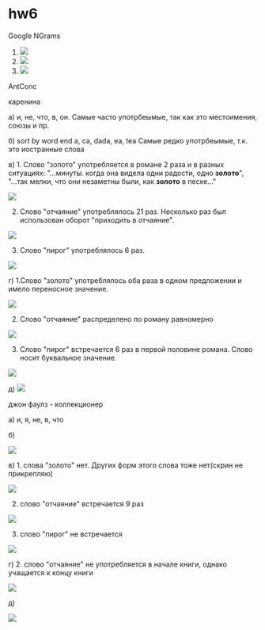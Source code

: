 # hw6
Google NGrams
1. ![](https://github.com/olesyaisme/hw6/blob/master/due%20to%20the.png)
2. ![](https://github.com/olesyaisme/hw6/blob/master/%D0%BB%D0%B5%D0%B3%D0%BA%D0%BE%D0%B5.jpg)
3. ![](https://github.com/olesyaisme/hw6/blob/master/line.jpg)






AntConc 

каренина

а) и, не, что, в, он. Самые часто употрбеымые, так как это местоимения, союзы и пр.

б) sort by word end  a, ca, dada, ea, tea Самые редко употрбеымые, т.к. это иостранные слова

в) 1. Слово "золото" употребляется в романе 2 раза и в разных ситуациях: "...минуты. когда она видела одни радости, одно **золото**", "...так мелки, что они незаметны были, как **золото** в песке..."

![](https://github.com/olesyaisme/hw6/blob/master/%D0%B7%D0%BE%D0%BB%D0%BE%D1%82%D0%BE1.jpg)

2. Слово "отчаяние" употреблялось 21 раз. Несколько раз был использован оборот "приходить в отчаяние". 

![](https://github.com/olesyaisme/hw6/blob/master/%D0%BE%D1%82%D1%87%D0%B0%D1%8F%D0%BD%D0%B8%D0%B51.jpg)

3. Слово "пирог" употреблялось 6 раз.

![](https://github.com/olesyaisme/hw6/blob/master/%D0%BF%D0%B8%D1%80%D0%BE%D0%B31.jpg)

г) 1.Слово "золото" употреблялось оба раза в одном предложении и имело переносное значение.

![](https://github.com/olesyaisme/hw6/blob/master/%D0%B7%D0%BE%D0%BB%D0%BE%D1%82%D0%BE2.jpg)

2. Слово "отчаяние" распределено по роману равномерно

![](https://github.com/olesyaisme/hw6/blob/master/%D0%BE%D1%82%D1%87%D0%B0%D1%8F%D0%BD%D0%B8%D0%B52.jpg)

3. Слово "пирог" встречается 6 раз в первой половине романа. Слово носит буквальное значение.

![](https://github.com/olesyaisme/hw6/blob/master/%D0%BF%D0%B8%D1%80%D0%BE%D0%B32.jpg)

д) ![](https://github.com/olesyaisme/hw6/blob/master/karenina1.jpg)







джон фаулз - коллекционер

а) и, я, не, в, что 

б) 

![](https://github.com/olesyaisme/hw6/blob/master/%D1%84%D0%B0%D1%83%D0%BB%D0%B71.jpg)

в) 1. слова "золото" нет. Других форм этого слова тоже нет(скрин не прикрепляю)

![](https://github.com/olesyaisme/hw6/blob/master/%D1%84_%D0%B7%D0%BE%D0%BB%D0%BE%D1%82%D0%BE.jpg)

2.  слово "отчаяние" встречается 9 раз

![](https://github.com/olesyaisme/hw6/blob/master/%D1%84_%D0%BE%D1%82%D1%87%D0%B0%D1%8F%D0%BD%D0%B8%D0%B5.jpg)

3. слово "пирог" не встречается

![](https://github.com/olesyaisme/hw6/blob/master/%D1%84_%D0%BF%D0%B8%D1%80%D0%BE%D0%B3.jpg)

г) 2. слово "отчаяние" не употребляется в начале книги, однако учащается к концу книги

![](https://github.com/olesyaisme/hw6/blob/master/%D1%84_%D0%BE%D1%82%D1%87%D0%B0%D1%8F%D0%BD%D0%B8%D0%B52.jpg)

д)

![](https://github.com/olesyaisme/hw6/blob/master/%D0%B1%D0%B0%D0%B1%D0%BE%D1%87%D0%BA%D0%B0.jpg)
